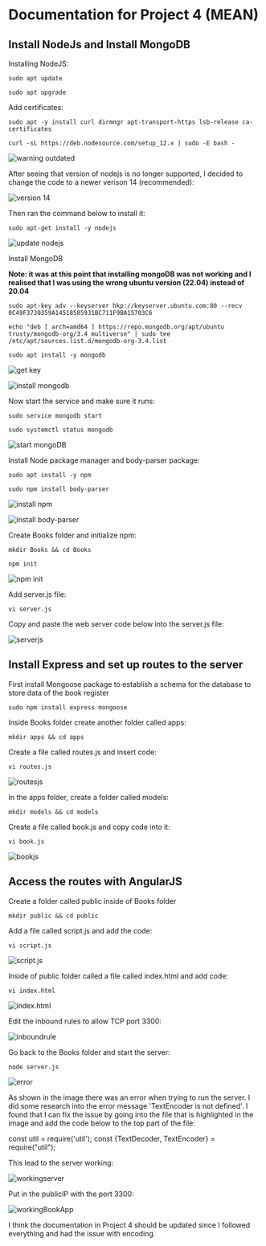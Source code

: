 # Documentation for Project 4 (MEAN)

## Install NodeJs and Install MongoDB

Installing NodeJS:

`sudo apt update`

`sudo apt upgrade`

Add certificates:

`sudo apt -y install curl dirmngr apt-transport-https lsb-release ca-certificates`

`curl -sL https://deb.nodesource.com/setup_12.x | sudo -E bash -`

![warning outdated](./images/01_warning.png)

After seeing that version of nodejs is no longer supported, I decided to change the code to a newer verison 14 (recommended):

![version 14](./images/02_nodejs14.png)

Then ran the command below to install it:

`sudo apt-get install -y nodejs`

![update nodejs](./images/03_nodejs_update.png)

Install MongoDB

**Note: it was at this point that installing mongoDB was not working and I realised that I was using the wrong ubuntu version (22.04) instead of 20.04**

`sudo apt-key adv --keyserver hkp://keyserver.ubuntu.com:80 --recv 0C49F3730359A14518585931BC711F9BA15703C6`

`echo "deb [ arch=amd64 ] https://repo.mongodb.org/apt/ubuntu trusty/mongodb-org/3.4 multiverse" | sudo tee /etc/apt/sources.list.d/mongodb-org-3.4.list`

`sudo apt install -y mongodb`

![get key](./images/04_getkey.png)

![install mongodb](./images/05_installing_mongodb.png)

Now start the service and make sure it runs:

`sudo service mongodb start`

`sudo systemctl status mongodb`

![start mongoDB](./images/06_starting_mongodb.png)

Install Node package manager and body-parser package:

`sudo apt install -y npm`

`sudo npm install body-parser`

![install npm](./images/07_installing_node_package_manager.png)

![install body-parser](./images/08_install_body_parser.png)

Create Books folder and initialize npm:

`mkdir Books && cd Books`

`npm init`

![npm init](./images/09_npm_intial.png)

Add server.js file:

`vi server.js`

Copy and paste the web server code below into the server.js file:

<!-- var express = require('express');
var bodyParser = require('body-parser');
var app = express();
app.use(express.static(__dirname + '/public'));
app.use(bodyParser.json());
require('./apps/routes')(app);
app.set('port', 3300);
app.listen(app.get('port'), function() {
    console.log('Server up: http://localhost:' + app.get('port'));
}); -->

![serverjs](./images/10_serverjs.png)

## Install Express and set up routes to the server

First install Mongoose package to establish a schema for the database to store data of the book register

`sudo npm install express mongoose`

Inside Books folder create another folder called apps:

`mkdir apps && cd apps`

Create a file called routes.js and insert code:

`vi routes.js`

<!-- var Book = require('./models/book');
module.exports = function(app) {
  app.get('/book', function(req, res) {
    Book.find({}, function(err, result) {
      if ( err ) throw err;
      res.json(result);
    });
  }); 
  app.post('/book', function(req, res) {
    var book = new Book( {
      name:req.body.name,
      isbn:req.body.isbn,
      author:req.body.author,
      pages:req.body.pages
    });
    book.save(function(err, result) {
      if ( err ) throw err;
      res.json( {
        message:"Successfully added book",
        book:result
      });
    });
  });
  app.delete("/book/:isbn", function(req, res) {
    Book.findOneAndRemove(req.query, function(err, result) {
      if ( err ) throw err;
      res.json( {
        message: "Successfully deleted the book",
        book: result
      });
    });
  });
  var path = require('path');
  app.get('*', function(req, res) {
    res.sendfile(path.join(__dirname + '/public', 'index.html'));
  });
}; -->

![routesjs](./images/12_routesjs.png)

In the apps folder, create a folder called models:

`mkdir models && cd models`

Create a file called book.js and copy code into it:

`vi book.js`

![bookjs](./images/13_bookjs.png)

## Access the routes with AngularJS

Create a folder called public inside of Books folder

`mkdir public && cd public`

Add a file called script.js and add the code:

`vi script.js`

<!-- var app = angular.module('myApp', []);
app.controller('myCtrl', function($scope, $http) {
  $http( {
    method: 'GET',
    url: '/book'
  }).then(function successCallback(response) {
    $scope.books = response.data;
  }, function errorCallback(response) {
    console.log('Error: ' + response);
  });
  $scope.del_book = function(book) {
    $http( {
      method: 'DELETE',
      url: '/book/:isbn',
      params: {'isbn': book.isbn}
    }).then(function successCallback(response) {
      console.log(response);
    }, function errorCallback(response) {
      console.log('Error: ' + response);
    });
  };
  $scope.add_book = function() {
    var body = '{ "name": "' + $scope.Name + 
    '", "isbn": "' + $scope.Isbn +
    '", "author": "' + $scope.Author + 
    '", "pages": "' + $scope.Pages + '" }';
    $http({
      method: 'POST',
      url: '/book',
      data: body
    }).then(function successCallback(response) {
      console.log(response);
    }, function errorCallback(response) {
      console.log('Error: ' + response);
    });
  };
}); -->

![script.js](./images/14_scriptjs.png)

Inside of public folder called a file called index.html and add code:

`vi index.html`

<!-- <!doctype html>
<html ng-app="myApp" ng-controller="myCtrl">
  <head>
    <script src="https://ajax.googleapis.com/ajax/libs/angularjs/1.6.4/angular.min.js"></script>
    <script src="script.js"></script>
  </head>
  <body>
    <div>
      <table>
        <tr>
          <td>Name:</td>
          <td><input type="text" ng-model="Name"></td>
        </tr>
        <tr>
          <td>Isbn:</td>
          <td><input type="text" ng-model="Isbn"></td>
        </tr>
        <tr>
          <td>Author:</td>
          <td><input type="text" ng-model="Author"></td>
        </tr>
        <tr>
          <td>Pages:</td>
          <td><input type="number" ng-model="Pages"></td>
        </tr>
      </table>
      <button ng-click="add_book()">Add</button>
    </div>
    <hr>
    <div>
      <table>
        <tr>
          <th>Name</th>
          <th>Isbn</th>
          <th>Author</th>
          <th>Pages</th>

        </tr>
        <tr ng-repeat="book in books">
          <td>{{book.name}}</td>
          <td>{{book.isbn}}</td>
          <td>{{book.author}}</td>
          <td>{{book.pages}}</td>

          <td><input type="button" value="Delete" data-ng-click="del_book(book)"></td>
        </tr>
      </table>
    </div>
  </body>
</html> -->

![index.html](./images/15_indexhtml.png)

Edit the inbound rules to allow TCP port 3300:

![inboundrule](./images/17_open_port_3300.png)

Go back to the Books folder and start the server:

`node server.js`

![error](./images/16_running_node_server_with_error.png)

As shown in the image there was an error when trying to run the server. I did some research into the error message 'TextEncoder is not defined'. I found that I can fix the issue by going into the file that is highlighted in the image and add the code below to the top part of the file:

const util = require('util');
const {TextDecoder, TextEncoder} = require("util");

This lead to the server working:

![workingserver](./images/19_workingserver.png)

Put in the publicIP with the port 3300:

![workingBookApp](./images/20_working_book_register.png)

I think the documentation in Project 4 should be updated since I followed everything and had the issue with encoding.